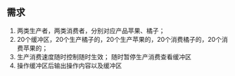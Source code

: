 ## 需求
1. 两类生产者，两类消费者，分别对应产品苹果、橘子；
2. 20个缓冲区，20个生产橘子的，20个生产苹果的，20个消费橘子的，20个消费苹果的；
3. 生产消费速度随时控制随时生效； 随时暂停生产消费查看缓冲区
4. 操作缓冲区后输出操作内容以及缓冲区